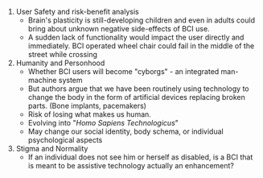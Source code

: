 
1. User Safety and risk-benefit analysis
	- Brain's plasticity is still-developing children and even in adults could bring about unknown negative side-effects of BCI use.
	- A sudden lack of functionality would impact the user directly and immediately. BCI operated wheel chair could fail in the middle of the street while crossing
2. Humanity and Personhood
	- Whether BCI users will become "cyborgs" - an integrated man-machine system
	- But authors argue that we have been routinely using technology to change the body in the form of artificial devices replacing broken parts. (Bone implants, pacemakers)
	- Risk of losing what makes us human. 
	- Evolving into "*Homo Sapiens Technologicus*"
	- May change our social identity, body schema, or individual psychological aspects
3. Stigma and Normality
	- If an individual does not see him or herself as disabled, is a BCI that is meant to be assistive technology actually an enhancement?